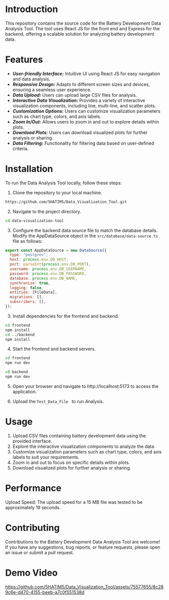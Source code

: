 # Introduction

This repository contains the source code for the Battery Development Data Analysis Tool. The tool uses React JS for the front end and Express for the backend, offering a scalable solution for analyzing battery development data.

# Features
                   
- ***User-friendly Interface:*** Intuitive UI using React JS for easy navigation and data analysis.
- ***Responsive Design:*** Adapts to different screen sizes and devices, ensuring a seamless user experience.
- ***Data Upload:*** Users can upload large CSV files for analysis.
- ***Interactive Data Visualization:*** Provides a variety of interactive visualization components, including line, multi-line, and scatter plots.
- ***Customization Options:*** Users can customize visualization parameters such as chart type, colors, and axis labels.
- ***Zoom In/Out:*** Allows users to zoom in and out to explore details within plots.
- ***Download Plots:*** Users can download visualized plots for further analysis or sharing.
- ***Data Filtering:*** Functionality for filtering data based on user-defined criteria.

# Installation
To run the Data Analysis Tool locally, follow these steps:

1. Clone the repository to your local machine.
```bash 
https://github.com/5HATIM5/Data_Visualization_Tool.git 
```

2. Navigate to the project directory.
```bash 
cd data-visualization-tool
```

3. Configure the backend data source file to match the database details. Modify the AppDataSource object in the ```src/database/data-source.ts``` file as follows:
```javascript
export const AppDataSource = new DataSource({
  type: "postgres",
  host: process.env.DB_HOST,
  port: parseInt(process.env.DB_PORT),
  username: process.env.DB_USERNAME,
  password: process.env.DB_PASSWORD,
  database: process.env.DB_NAME,
  synchronize: true,
  logging: false,
  entities: [FileData],
  migrations: [],
  subscribers: [],
});

```

3. Install dependencies for the frontend and backend.
```bash 
cd frontend
npm install
cd ../backend
npm install

```

4. Start the frontend and backend servers.
```bash 
cd frontend
npm run dev
```
```bash 
cd backend
npm run dev
```

5. Open your browser and navigate to http://localhost:5173 to access the application.

6. Upload the ```Test_Data_File ``` to run Analysis.

# Usage
1. Upload CSV files containing battery development data using the provided interface.
2. Explore the interactive visualization components to analyze the data.
3. Customize visualization parameters such as chart type, colors, and axis labels to suit your requirements.
4. Zoom in and out to focus on specific details within plots.
5. Download visualized plots for further analysis or sharing.

# Performance
Upload Speed: The upload speed for a 15 MB file was tested to be approximately 19 seconds.

# Contributing
Contributions to the Battery Development Data Analysis Tool are welcome! If you have any suggestions, bug reports, or feature requests, please open an issue or submit a pull request.

# Demo Video
https://github.com/5HATIM5/Data_Visualization_Tool/assets/75577655/8c289c6e-d470-4155-beeb-a7c0f551538d
